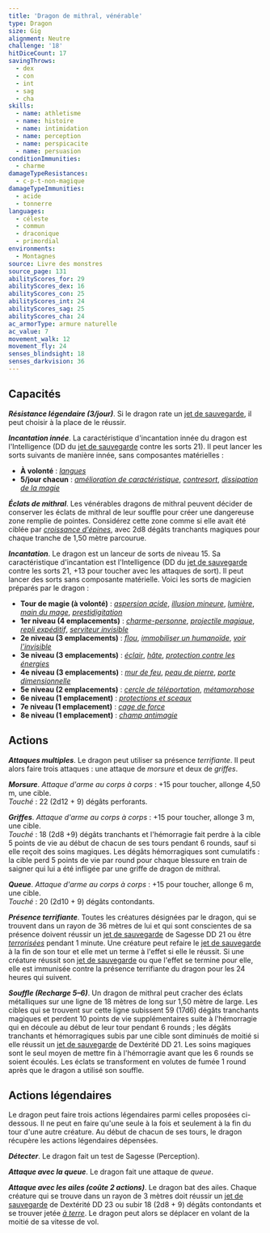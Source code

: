 ```yaml
---
title: 'Dragon de mithral, vénérable'
type: Dragon
size: Gig
alignment: Neutre
challenge: '18'
hitDiceCount: 17
savingThrows:
  - dex
  - con
  - int
  - sag
  - cha
skills:
  - name: athletisme
  - name: histoire
  - name: intimidation
  - name: perception
  - name: perspicacite
  - name: persuasion
conditionImmunities:
  - charme
damageTypeResistances:
  - c-p-t-non-magique
damageTypeImmunities:
  - acide
  - tonnerre
languages:
  - céleste
  - commun
  - draconique
  - primordial
environments:
  - Montagnes
source: Livre des monstres
source_page: 131
abilityScores_for: 29
abilityScores_dex: 16
abilityScores_con: 25
abilityScores_int: 24
abilityScores_sag: 25
abilityScores_cha: 24
ac_armorType: armure naturelle
ac_value: 7
movement_walk: 12
movement_fly: 24
senses_blindsight: 18
senses_darkvision: 36
---
```

## Capacités
_**Résistance légendaire (3/jour)**_. Si le dragon rate un [jet de sauvegarde](/utiliser-les-caracteristiques/#jets-de-sauvegarde), il peut choisir à la place de le réussir.

_**Incantation innée**_. La caractéristique d'incantation innée du dragon est l'Intelligence (DD du [jet de sauvegarde](/utiliser-les-caracteristiques/#jets-de-sauvegarde) contre les sorts 21). Il peut lancer les sorts suivants de manière innée, sans composantes matérielles :
* **À volonté** : [_langues_](/grimoire/langues/)
* **5/jour chacun** : [_amélioration de caractéristique_](/grimoire/amelioration-de-caracteristique/), [_contresort_](/grimoire/contresort/), [_dissipation de la magie_](/grimoire/dissipation-de-la-magie/)

_**Éclats de mithral**_. Les vénérables dragons de mithral peuvent décider de conserver les éclats de mithral de leur souffle pour créer une dangereuse zone remplie de pointes. Considérez cette zone comme si elle avait été ciblée par [_croissance d'épines_](/grimoire/croissance-d-epines/), avec 2d8 dégâts tranchants magiques pour chaque tranche de 1,50 mètre parcourue.

_**Incantation**_. Le dragon est un lanceur de sorts de niveau 15. Sa caractéristique d'incantation est l'Intelligence (DD du [jet de sauvegarde](/utiliser-les-caracteristiques/#jets-de-sauvegarde) contre les sorts 21, +13 pour toucher avec les attaques de sort). Il peut lancer des sorts sans composante matérielle. Voici les sorts de magicien préparés par le dragon :
* **Tour de magie (à volonté)** : [_aspersion acide_](/grimoire/aspersion-acide/), [_illusion mineure_](/grimoire/illusion-mineure/), [_lumière_](/grimoire/lumiere/), [_main du mage_](/grimoire/main-du-mage/), [_prestidigitation_](/grimoire/prestidigitation/)
* **1er niveau (4 emplacements)** : [_charme-personne_](/grimoire/charme-personne/), [_projectile magique_](/grimoire/projectile-magique/), [_repli expéditif_](/grimoire/repli-expeditif/), [_serviteur invisible_](/grimoire/serviteur-invisible/)
* **2e niveau (3 emplacements)** : [_flou_](/grimoire/flou/), [_immobiliser un humanoïde_](/grimoire/immobiliser-un-humanoide/), [_voir l'invisible_](/grimoire/voir-l-invisible/)
* **3e niveau (3 emplacements)** : [_éclair_](/grimoire/eclair/), [_hâte_](/grimoire/hate/), [_protection contre les énergies_](/grimoire/protection-contre-les-energies/)
* **4e niveau (3 emplacements)** : [_mur de feu_](/grimoire/mur-de-feu/), [_peau de pierre_](/grimoire/peau-de-pierre/), [_porte dimensionnelle_](/grimoire/porte-dimensionnelle/)
* **5e niveau (2 emplacements)** : [_cercle de téléportation_](/grimoire/cercle-de-teleportation/), [_métamorphose_](/grimoire/metamorphose/)
* **6e niveau (1 emplacement)** : [_protections et sceaux_](/grimoire/protections-et-sceaux/)
* **7e niveau (1 emplacement)** : [_cage de force_](/grimoire/cage-de-force/)
* **8e niveau (1 emplacement)** : [_champ antimagie_](/grimoire/champ-antimagie/)

## Actions
_**Attaques multiples**_. Le dragon peut utiliser sa présence _terrifiante_. Il peut alors faire trois attaques : une attaque de _morsure_ et deux de _griffes_.

_**Morsure**_. _Attaque d'arme au corps à corps_ : +15 pour toucher, allonge 4,50 m, une cible.  
_Touché_ : 22 (2d12 + 9) dégâts perforants.

_**Griffes**_. _Attaque d'arme au corps à corps_ : +15 pour toucher, allonge 3 m, une cible.  
_Touché_ : 18 (2d8 +9) dégâts tranchants et l'hémorragie fait perdre à la cible 5 points de vie au début de chacun de ses tours pendant 6 rounds, sauf si elle reçoit des soins magiques. Les dégâts hémorragiques sont cumulatifs : la cible perd 5 points de vie par round pour chaque blessure en train de saigner qui lui a été infligée par une griffe de dragon de mithral.

_**Queue**_. _Attaque d'arme au corps à corps_ : +15 pour toucher, allonge 6 m, une cible.  
_Touché_ : 20 (2d10 + 9) dégâts contondants.

_**Présence terrifiante**_. Toutes les créatures désignées par le dragon, qui se trouvent dans un rayon de 36 mètres de lui et qui sont conscientes de sa présence doivent réussir un [jet de sauvegarde](/utiliser-les-caracteristiques/#jets-de-sauvegarde) de Sagesse DD 21 ou être [_terrorisées_](/gerer-la-sante-du-personnage/#terrorise) pendant 1 minute. Une créature peut refaire le [jet de sauvegarde](/utiliser-les-caracteristiques/#jets-de-sauvegarde) à la fin de son tour et elle met un terme à l'effet si elle le réussit. Si une créature réussit son [jet de sauvegarde](/utiliser-les-caracteristiques/#jets-de-sauvegarde) ou que l'effet se termine pour elle, elle est immunisée contre la présence terrifiante du dragon pour les 24 heures qui suivent.

_**Souffle (Recharge 5–6)**_. Un dragon de mithral peut cracher des éclats métalliques sur une ligne de 18 mètres de long sur 1,50 mètre de large. Les cibles qui se trouvent sur cette ligne subissent 59 (17d6) dégâts tranchants magiques et perdent 10 points de vie supplémentaires suite à l'hémorragie qui en découle au début de leur tour pendant 6 rounds ; les dégâts tranchants et hémorragiques subis par une cible sont diminués de moitié si elle réussit un [jet de sauvegarde](/utiliser-les-caracteristiques/#jets-de-sauvegarde) de Dextérité DD 21. Les soins magiques sont le seul moyen de mettre fin à l'hémorragie avant que les 6 rounds se soient écoulés. Les éclats se transforment en volutes de fumée 1 round après que le dragon a utilisé son souffle.

## Actions légendaires
Le dragon peut faire trois actions légendaires parmi celles proposées ci-dessous. Il ne peut en faire qu'une seule à la fois et seulement à la fin du tour d'une autre créature. Au début de chacun de ses tours, le dragon récupère les actions légendaires dépensées.

_**Détecter**_. Le dragon fait un test de Sagesse (Perception).

_**Attaque avec la queue**_. Le dragon fait une attaque de _queue_.

_**Attaque avec les ailes (coûte 2 actions)**_. Le dragon bat des ailes. Chaque créature qui se trouve dans un rayon de 3 mètres doit réussir un [jet de sauvegarde](/utiliser-les-caracteristiques/#jets-de-sauvegarde) de Dextérité DD 23 ou subir 18 (2d8 + 9) dégâts contondants et se trouver jetée [_à terre_](/gerer-la-sante-du-personnage/#a-terre). Le dragon peut alors se déplacer en volant de la moitié de sa vitesse de vol.
